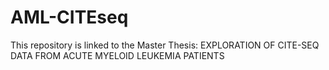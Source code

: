 # AML-CITEseq

This repository is linked to the Master Thesis: 
EXPLORATION OF CITE-SEQ DATA FROM ACUTE MYELOID LEUKEMIA PATIENTS
